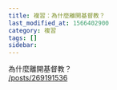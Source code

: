 ```yaml
---
title: 複習：為什麼離開基督教？
last_modified_at: 1566402900
category: 複習
tags: []
sidebar: 
---
```


<p>為什麼離開基督教？<br/>
<a href="/posts/269191536" target="_blank">/posts/269191536</a></p>
<p> </p>

